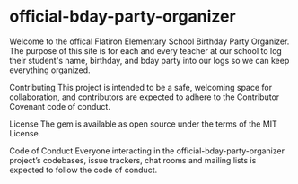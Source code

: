 
# official-bday-party-organizer

Welcome to the offical Flatiron Elementary School Birthday Party Organizer. The purpose of this site is for each and every teacher at our school to log their student's name, birthday, and bday party into our logs so we can keep everything organized.







Contributing
This project is intended to be a safe, welcoming space for collaboration, and contributors are expected to adhere to the Contributor Covenant code of conduct.

License
The gem is available as open source under the terms of the MIT License.

Code of Conduct
Everyone interacting in the official-bday-party-organizer project’s codebases, issue trackers, chat rooms and mailing lists is expected to follow the code of conduct.




